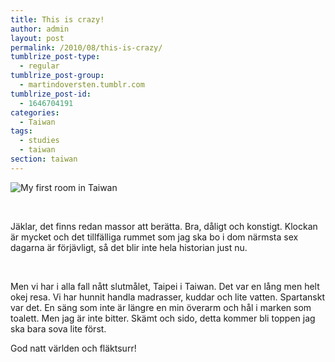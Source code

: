 ```yaml
---
title: This is crazy!
author: admin
layout: post
permalink: /2010/08/this-is-crazy/
tumblrize_post-type:
  - regular
tumblrize_post-group:
  - martindoversten.tumblr.com
tumblrize_post-id:
  - 1646704191
categories:
  - Taiwan
tags:
  - studies
  - taiwan
section: taiwan
---
```

![My first room in Taiwan](https://s3-eu-west-1.amazonaws.com/doversten.se/assets/dorm_3.jpg)

<br class="spacer_" />

Jäklar, det finns redan massor att berätta. Bra, dåligt och konstigt. Klockan är mycket och det tillfälliga rummet som jag ska bo i dom närmsta sex dagarna är förjävligt, så det blir inte hela historian just nu.

<br class="spacer_" />

Men vi har i alla fall nått slutmålet, Taipei i Taiwan. Det var en lång men helt okej resa. Vi har hunnit handla madrasser, kuddar och lite vatten. Spartanskt var det. En säng som inte är längre en min överarm och hål i marken som toalett. Men jag är inte bitter. Skämt och sido, detta kommer bli toppen jag ska bara sova lite först.

God natt världen och fläktsurr!